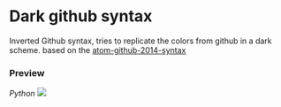 Dark github syntax
=========		

Inverted Github syntax, tries to replicate the colors from github in a dark scheme.
based on the [atom-github-2014-syntax](https://github.com/jacobbednarz/atom-github-2014-syntax)

### Preview

*Python*
![](https://raw.githubusercontent.com/edjroz/dark-github-syntax/master/screenshots/python.png)
